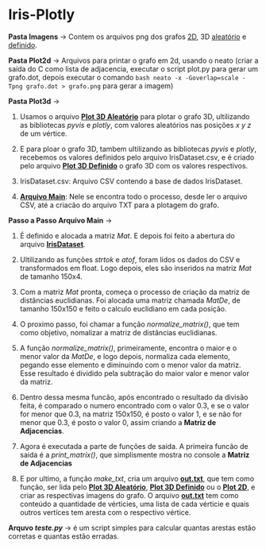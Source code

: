 # Iris-Plotly

**Pasta Imagens** -> Contem os arquivos png dos grafos [2D](imagens/2DGrafo.png), 3D [aleatório](imagens/3DGrafo_aleatorio.png) e [definido](imagens/3DGrafo_definido.png).


**Pasta Plot2d** -> Arquivos para printar o grafo em 2d, usando o neato
  (criar a saída do C como lista de adjacencia, executar o script plot.py para gerar um grafo.dot, depois executar o comando ```bash
  neato -x -Goverlap=scale -Tpng grafo.dot > grafo.png``` para gerar a imagem)


**Pasta Plot3d** -> 

1. Usamos o arquivo **[Plot 3D Aleatório](Plot3D/Plot3D_aleatorio.py)** para plotar o grafo 3D, ultilizando as bibliotecas *pyvis* e *plotly*, com valores aleatórios nas posições *x y z* de um vértice.

2. E para ploar o grafo 3D, tambem ultilizando as bibliotecas *pyvis* e *plotly*, recebemos os valores definidos pelo arquivo IrisDataset.csv, e é criado pelo arquivo **[Plot 3D Definido](Plot3D/Plot3D_definido.py)** o grafo 3D com os valores respectivos.

3. IrisDataset.csv: Arquivo CSV contendo a base de dados IrisDataset.

4. **[Arquivo Main](Plot3D/v1.c)**:
 Nele se encontra todo o processo, desde ler o arquivo CSV, até a criacão do arquivo TXT para a plotagem do grafo. 


**Passo a Passo Arquivo Main** ->

1.  É definido e alocada a matriz *Mat*. E depois foi feito a abertura do arquivo **[IrisDataset](Plot3D/IrisDataset.csv)**.

2.  Ultilizando as funções *strtok* e *atof*, foram lidos os dados do CSV e transformados em float. Logo depois, eles são inseridos na matriz *Mat* de tamanho 150x4.

3.  Com a matriz *Mat* pronta, começa o processo de criação da matriz de distâncias euclidianas. Foi alocada uma matriz chamada *MatDe*, de tamanho 150x150 e feito o calculo euclidiano em cada posição.

4.  O proximo passo, foi chamar a função *normalize_matrix()*, que tem como objetivo, nomalizar a matriz de distâncias euclidianas.

5.  A função *normalize_matrix()*, primeiramente, encontra o maior e o menor valor da *MatDe*, e logo depois, normaliza cada elemento, pegando esse elemento e diminuindo com o menor valor da matriz. Esse resultado é dividido pela subtração do maior valor e menor valor da matriz.

6.  Dentro dessa mesma funcão, após encontrado o resultado da divisão feita, é comparado o numero encontrado com o valor 0.3, e se o valor for menor que 0.3, na matriz 150x150, é posto o valor 1, e se não for menor que 0.3, é posto o valor 0, assim criando a **Matriz de Adjacencias**.

7.  Agora é executada a parte de funções de saida. A primeira funcão de saida é a *print_matrix()*, que simplismente mostra no console a **Matriz de Adjacencias**

8.  E por ultimo, a função *make_txt*, cria um arquivo **[out.txt](Plot3D/output/out.txt)**, que tem como função, ser lida pelo **[Plot 3D Aleatório](Plot3D/Plot3D_aleatorio.py)**, **[Plot 3D Definido](Plot3D/Plot3D_definido.py)** ou o **[Plot 2D](Plot2D/plot.py)**, e criar as respectivas imagens do grafo. O arquivo **[out.txt](Plot3D/output/out.txt)** tem como conteúdo a quantidade de vérticies, uma lista de cada vérticie e quais outros vertíces tem aresta com o respectivo vértice.


**Arquvo ***teste.py***** -> é um script simples para calcular quantas arestas estão corretas e quantas estão erradas.
